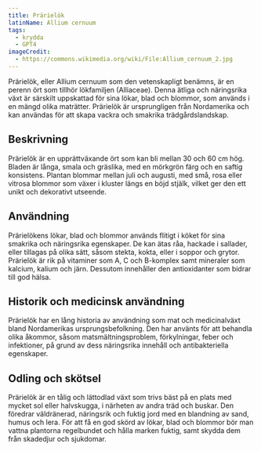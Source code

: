 ```yaml
---
title: Prärielök
latinName: Allium cernuum
tags:
  - krydda
  - GPT4
imageCredit:
  - https://commons.wikimedia.org/wiki/File:Allium_cernuum_2.jpg
---
```


Prärielök, eller Allium cernuum som den vetenskapligt benämns, är en perenn ört som tillhör lökfamiljen (Alliaceae). Denna ätliga och näringsrika växt är särskilt uppskattad för sina lökar, blad och blommor, som används i en mängd olika maträtter. Prärielök är ursprungligen från Nordamerika och kan användas för att skapa vackra och smakrika trädgårdslandskap.

## Beskrivning

Prärielök är en upprättväxande ört som kan bli mellan 30 och 60 cm hög. Bladen är långa, smala och gräslika, med en mörkgrön färg och en saftig konsistens. Plantan blommar mellan juli och augusti, med små, rosa eller vitrosa blommor som växer i kluster längs en böjd stjälk, vilket ger den ett unikt och dekorativt utseende.

## Användning

Prärielökens lökar, blad och blommor används flitigt i köket för sina smakrika och näringsrika egenskaper. De kan ätas råa, hackade i sallader, eller tillagas på olika sätt, såsom stekta, kokta, eller i soppor och grytor. Prärielök är rik på vitaminer som A, C och B-komplex samt mineraler som kalcium, kalium och järn. Dessutom innehåller den antioxidanter som bidrar till god hälsa.

## Historik och medicinsk användning

Prärielök har en lång historia av användning som mat och medicinalväxt bland Nordamerikas ursprungsbefolkning. Den har använts för att behandla olika åkommor, såsom matsmältningsproblem, förkylningar, feber och infektioner, på grund av dess näringsrika innehåll och antibakteriella egenskaper.

## Odling och skötsel

Prärielök är en tålig och lättodlad växt som trivs bäst på en plats med mycket sol eller halvskugga, i närheten av andra träd och buskar. Den föredrar väldränerad, näringsrik och fuktig jord med en blandning av sand, humus och lera. För att få en god skörd av lökar, blad och blommor bör man vattna plantorna regelbundet och hålla marken fuktig, samt skydda dem från skadedjur och sjukdomar.
